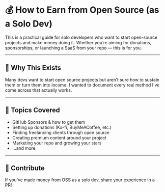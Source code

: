 # 💰 How to Earn from Open Source (as a Solo Dev)

This is a practical guide for solo developers who want to start open-source projects and make money doing it. Whether you’re aiming for donations, sponsorships, or launching a SaaS from your repo — this is for you.

---

## 🌟 Why This Exists

Many devs want to start open source projects but aren’t sure how to sustain them or turn them into income. I wanted to document every real method I've come across that actually works.

---

## 📌 Topics Covered

- GitHub Sponsors & how to get them
- Setting up donations (Ko-fi, BuyMeACoffee, etc.)
- Finding freelancing clients through open source
- Creating premium content around your project
- Marketing your repo and growing your stars
- …and more

---

## 🤝 Contribute

If you’ve made money from OSS as a solo dev, share your experience in a PR!
